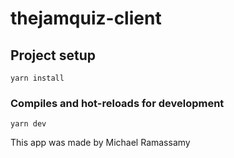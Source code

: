 # thejamquiz-client

## Project setup
```
yarn install
```

### Compiles and hot-reloads for development
```
yarn dev
```


This app was made by Michael Ramassamy
